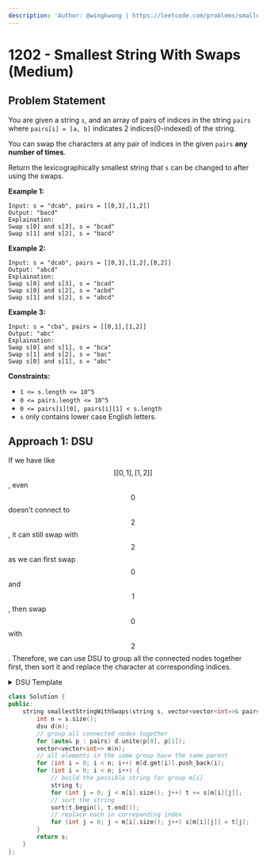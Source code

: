 ```yaml
---
description: 'Author: @wingkwong | https://leetcode.com/problems/smallest-string-with-swaps'
---
```


# 1202 - Smallest String With Swaps (Medium)

## Problem Statement

You are given a string `s`, and an array of pairs of indices in the string `pairs` where `pairs[i] = [a, b]` indicates 2 indices(0-indexed) of the string.

You can swap the characters at any pair of indices in the given `pairs` **any number of times**.

Return the lexicographically smallest string that `s` can be changed to after using the swaps.

**Example 1:**

```
Input: s = "dcab", pairs = [[0,3],[1,2]]
Output: "bacd"
Explaination: 
Swap s[0] and s[3], s = "bcad"
Swap s[1] and s[2], s = "bacd"
```

**Example 2:**

```
Input: s = "dcab", pairs = [[0,3],[1,2],[0,2]]
Output: "abcd"
Explaination: 
Swap s[0] and s[3], s = "bcad"
Swap s[0] and s[2], s = "acbd"
Swap s[1] and s[2], s = "abcd"
```

**Example 3:**

```
Input: s = "cba", pairs = [[0,1],[1,2]]
Output: "abc"
Explaination: 
Swap s[0] and s[1], s = "bca"
Swap s[1] and s[2], s = "bac"
Swap s[0] and s[1], s = "abc" 
```

**Constraints:**

* `1 <= s.length <= 10^5`
* `0 <= pairs.length <= 10^5`
* `0 <= pairs[i][0], pairs[i][1] < s.length`
* `s` only contains lower case English letters.

## Approach 1: DSU

If we have like $$[[0,1],[1,2]]$$, even $$0$$ doesn't connect to $$2$$, it can still swap with $$2$$ as we can first swap $$0$$ and $$1$$, then swap $$0$$ with $$2$$. Therefore, we can use DSU to group all the connected nodes together first, then sort it and replace the character at corresponding indices.

<details>

<summary>DSU Template</summary>

```cpp
class dsu {
 public:
  vector<int> root, rank;
  int n;
  int cnt;

  dsu(int _n) : n(_n) {
    root.resize(n);
    rank.resize(n);
    for(int i = 0; i < n; i++) {
        root[i] = i;
        rank[i] = 1;
    }
    cnt = n;
  }

  inline int getCount() { return cnt; }

  inline int get(int x) { return (x == root[x] ? x : (root[x] = get(root[x]))); }

  inline bool unite(int x, int y) {
    x = get(x);
    y = get(y);
    if (x != y) {
        if (rank[x] > rank[y]) {
            root[y] = x;
        } else if (rank[x] < rank[y]) {
            root[x] = y;
        } else {
            root[y] = x;
            rank[x] += 1;
        }
        cnt--;
      return true;
    }
    return false;
  }
};
```

</details>

```cpp
class Solution {
public:
    string smallestStringWithSwaps(string s, vector<vector<int>>& pairs) {
        int n = s.size();
        dsu d(n);
        // group all connected nodes together
        for (auto& p : pairs) d.unite(p[0], p[1]);
        vector<vector<int>> m(n);
        // all elements in the same group have the same parent
        for (int i = 0; i < n; i++) m[d.get(i)].push_back(i);
        for (int i = 0; i < n; i++) {
            // build the possible string for group m[i]
            string t;
            for (int j = 0; j < m[i].size(); j++) t += s[m[i][j]];
            // sort the string
            sort(t.begin(), t.end());
            // replace each in correponding index
            for (int j = 0; j < m[i].size(); j++) s[m[i][j]] = t[j];
        }
        return s;
    }
};
```
